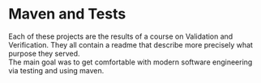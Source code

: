 # Maven and Tests
Each of these projects are the results of a course on Validation and Verification. They all contain a readme that describe more precisely what purpose they served.<br>
The main goal was to get comfortable with modern software engineering via testing and using maven.
